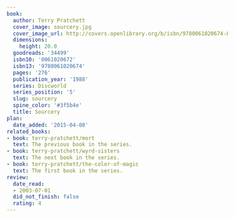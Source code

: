```yaml
---
book:
  author: Terry Pratchett
  cover_image: sourcery.jpg
  cover_image_url: http://covers.openlibrary.org/b/isbn/9780061020674-L.jpg
  dimensions:
    height: 20.0
  goodreads: '34499'
  isbn10: '0061020672'
  isbn13: '9780061020674'
  pages: '276'
  publication_year: '1988'
  series: Discworld
  series_position: '5'
  slug: sourcery
  spine_color: '#3f5b4e'
  title: Sourcery
plan:
  date_added: '2015-04-08'
related_books:
- book: terry-pratchett/mort
  text: The previous book in the series.
- book: terry-pratchett/wyrd-sisters
  text: The next book in the series.
- book: terry-pratchett/the-color-of-magic
  text: The first book in the series.
review:
  date_read:
  - 2003-07-01
  did_not_finish: false
  rating: 4
---
```

